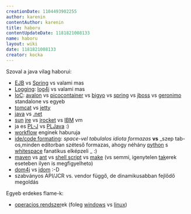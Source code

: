 ```yaml
---
creationDate: 1104493902255 
author: karenin 
contentAuthor: karenin 
title: haboru 
contentUpdateDate: 1181821008133 
name: haboru 
layout: wiki 
date: 1181821008133 
creator: kocka 
---
```

Szoval a java vilag haborui:

*   [EJB](EJB.html) vs [Spring](spring.html) vs valami mas
*   [Logging](Logging.html): [log4j](log4j.html) vs valami mas
*   [IoC](ioc.html): [avalon](avalon.html) vs [picocontainer](picocontainer.html) vs [bigyo](bigyo.html) vs [spring](spring.html) vs [jboss](jboss.html) vs [geronimo](geronimo.html) standalone vs egyeb
*   [tomcat](tomcat.html) vs [jetty](jetty.html)
*   [java](java.html) vs [.net](.net.html)
*   [sun](Sun.html) [jre](JRE.html) vs [jrocket](jrocket.html) vs [IBM](IBM.html) vm
*   ja es [PL-J](PL-J.html) vs [PLJava](pljava.html) :)
*   [workflow](workflow.html) enginek haburuja
*   [ide/code formating](ide/code%20formating.html): _space-vel tabulalos idiota formazas_ __vs__ _szep tab-os,minden editorban széteső formazas, ahogy néhány [python](python.html) s [whitespace](Missing.html) fanatikus elképzeli _ :)
*   [maven](maven.html) vs [ant](ant.html) vs [shell script](Missing.html) vs [make](Missing.html) (vs semmi, igenytelen [tak](tak.html)erek eseteben ilyen is megfigyelheto)
*   [dom4j](dom4j.html) vs [jdom](jdom.html) :-D
*   szabványos API/JCR vs. vendor függő, de dinamikusabban fejlődő megoldás



Egyeb erdekes flame-k:


*   [operacios rendszer](Operacios%20rendszer.html)ek (foleg [windows](Windows.html) vs [linux](Linux.html))
